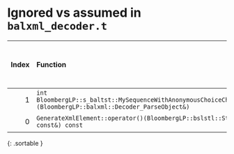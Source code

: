 # Ignored vs assumed in `balxml_decoder.t`

<script src="../sorttable.js"></script>
|   Index | Function                                                                                                                                                                   |   Difference in number of lines |   Function size difference in bytes | Disassembly                                                             |   Number of lines in assumed build | Number of bytes in assumed build   |   Number of lines in ignored build | Number of bytes in ignored build   |
|--------:|:---------------------------------------------------------------------------------------------------------------------------------------------------------------------------|--------------------------------:|------------------------------------:|:------------------------------------------------------------------------|-----------------------------------:|:-----------------------------------|-----------------------------------:|:-----------------------------------|
|       1 | `int BloombergLP::s_baltst::MySequenceWithAnonymousChoiceChoice::manipulateSelection<BloombergLP::balxml::Decoder_ParseObject>(BloombergLP::balxml::Decoder_ParseObject&)` |                               1 |                                   0 | [Assumed](1.assume.s.txt), [Ignored](1.none.s.txt), [Diff](1.diff.html) |                                176 | 5,216,896                          |                                176 | 5,219,152                          |
|       0 | `GenerateXmlElement::operator()(BloombergLP::bslstl::StringRefImp<char> const&, BloombergLP::bslstl::StringRefImp<char> const&) const`                                     |                               8 |                                  16 | [Assumed](0.assume.s.txt), [Ignored](0.none.s.txt), [Diff](0.diff.html) |                                320 | 4,457,920                          |                                304 | 4,460,032                          |
{: .sortable }
